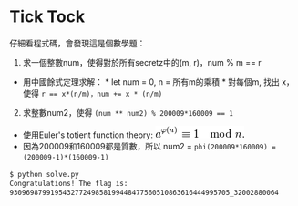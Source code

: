 # Tick Tock
仔細看程式碼，會發現這是個數學題：
 1. 求一個整數num，使得對於所有secretz中的(m, r)，num % m == r
   * 用中國餘式定理求解：
    * let num = 0, n = 所有m的乘積
    * 對每個m, 找出 x，使得 ```r == x*(n/m)，num += x * (n/m)```
 2. 求整數num2，使得 ```(num ** num2) % 200009*160009 == 1```
   * 使用Euler's totient function theory:  <img src="euler's theory.png">
   * 因為200009和160009都是質數，所以 num2 = ```phi(200009*160009) = (200009-1)*(160009-1)```

```
$ python solve.py
Congratulations! The flag is: 930969879919543277249858199448477560510863616444995705_32002880064
```
